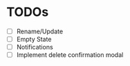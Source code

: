 # TODOs

- [ ] Rename/Update
- [ ] Empty State
- [ ] Notifications
- [ ] Implement delete confirmation modal
